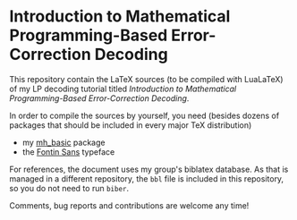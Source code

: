# Introduction to Mathematical Programming-Based Error-Correction Decoding

This repository contain the LaTeX sources (to be compiled with LuaLaTeX) of my LP decoding tutorial titled *Introduction to Mathematical Programming-Based Error-Correction Decoding*.

In order to compile the sources by yourself, you need (besides dozens of packages that should be included in every major TeX distribution)

- my [mh_basic](https://github.com/supermihi/latex) package
- the [Fontin Sans](http://www.exljbris.com/fontin.html) typeface

For references, the document uses my group's biblatex database. As that is managed in a different repository, the `bbl` file is included in this repository, so you do not need to run `biber`.

Comments, bug reports and contributions are welcome any time!

